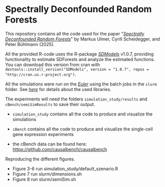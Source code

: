 # Spectrally Deconfounded Random Forests

This repository contains all the code used for the paper "[*Spectrally Deconfounded Random Forests*](https://arxiv.org/abs/2502.03969)" by Markus Ulmer, Cyrill Scheidegger, and Peter Bühlmann (2025).

All the provided R-code uses the R-package [*SDModels*](https://markusul.github.io/SDModels/) v1.0.7, 
providing functionality to estimate SDForests and analyze the estimated functions. 
You can download this version from cran with `devtools::install_version("SDModels", version = "1.0.7", repos = "http://cran.us.r-project.org")`.

All the simulations were run on the [*Euler*](https://scicomp.ethz.ch/wiki/Euler) using the batch jobs in the 
`slurm` folder. See [*here*](https://scicomp.ethz.ch/wiki/Euler_applications_and_libraries_ubuntu) for details about the used libraries.

The experiments will need the folders `simulation_study/results` and `cBench/semiSimResults` to save their output.

-   `simulation_study` contains all the code to produce and visualize the simulations

-   `cBench` contains all the code to produce and visualize the single-cell gene expression experiments

-   the cBench data can be found here: <https://github.com/causalbench/causalbench>

Reproducing the different figures.

- Figure 3-6 run simulation_study/default_szenario.R
- Figure 7 run slurm/dimensions.sh
- Figure 8 run slurm/semiSim.sh
